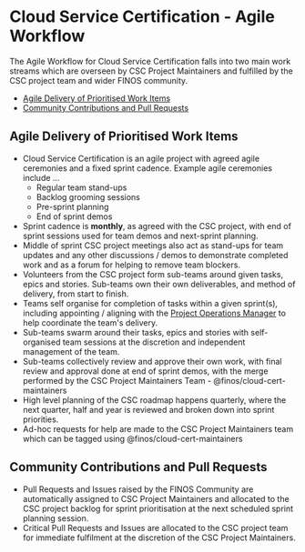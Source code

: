 # Cloud Service Certification - Agile Workflow

The Agile Workflow for Cloud Service Certification falls into two main work streams which are overseen by CSC Project Maintainers and fulfilled by the CSC project team and wider FINOS community.

- [Agile Delivery of Prioritised Work Items](#agile)
- [Community Contributions and Pull Requests](#community)

## <a name="agile">Agile Delivery of Prioritised Work Items</a>

- Cloud Service Certification is an agile project with agreed agile ceremonies and a fixed sprint cadence. Example agile ceremonies include ...
  - Regular team stand-ups
  - Backlog grooming sessions
  - Pre-sprint planning
  - End of sprint demos
- Sprint cadence is  **monthly**, as agreed with the CSC project, with end of sprint sessions used for team demos and next-sprint planning.
- Middle of sprint CSC project meetings also act as stand-ups for team updates and any other discussions / demos to demonstrate completed work and as a forum for helping to remove team blockers.
- Volunteers from the CSC project form sub-teams around given tasks, epics and stories. Sub-teams own their own deliverables, and method of delivery, from start to finish.
- Teams self organise for completion of tasks within a given sprint(s), including appointing / aligning with the [Project Operations Manager](docs/open-roles/project-operations-manager.md) to help coordinate the team's delivery.
- Sub-teams swarm around their tasks, epics and stories with self-organised team sessions at the discretion and independent management of the team.
- Sub-teams collectively review and approve their own work, with final review and approval done at end of sprint demos, with the merge performed by the CSC Project Maintainers Team - @finos/cloud-cert-maintainers
- High level planning of the CSC roadmap happens quarterly, where the next quarter, half and year is reviewed and broken down into sprint priorities.
- Ad-hoc requests for help are made to the CSC Project Maintainers team which can be tagged using @finos/cloud-cert-maintainers 

## <a name="community">Community Contributions and Pull Requests</a>

- Pull Requests and Issues raised by the FINOS Community are automatically assigned to CSC Project Maintainers and allocated to the CSC project backlog for sprint prioritisation at the next scheduled sprint planning session.
- Critical Pull Requests and Issues are allocated to the CSC project team for immediate fulfilment at the discretion of the CSC Project Maintainers.
